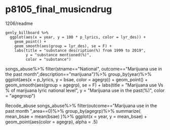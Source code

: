 # p8105_final_musicndrug

1206/readme
```{r} 
genly_billboard %>%
  ggplot(aes(x = year, y = 100 * p_lyrics, color = lyr_des)) +
    geom_point() +
    geom_smooth(aes(group = lyr_des), se = F) +
    labs(title = "substance description(%) from 1999 to 2019",
         y = "substance mentioned(%)",
         color = "substance")
```
songs_abuse%>%
  filter(stname=="National", outcome=="Marijuana use in the past month",description=="marijuana")%>%
  group_by(year)%>%
  ggplot(aes(x = p_lyrics, y = bsae, color = agegrp)) +
    geom_point() +
    geom_smooth(aes(group = agegrp), se = F) +
   labs(title = "Marijuana use Vs % of marijuana lyric national level",
         y = "Marijuana use in the past(%)",
         color = "agegroup")
         
 Recode_abuse
 songs_abuse%>%
   filter(outcome=="Marijuana use in the past month
",area==0)%>%
  group_by(agegrp)%>%
  summarize(
  mean_bsae = mean(bsae)
)%>%
  ggplot(x = year, y = mean_bsae) +
  geom_point(aes(color = agegrp), alpha = .5)
